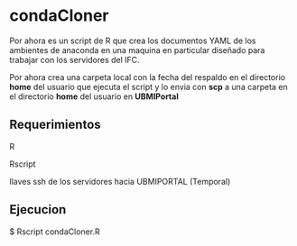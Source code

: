 # condaCloner

Por ahora es un script de R que crea los documentos YAML de los ambientes de anaconda en una maquina en particular
diseñado para trabajar con los servidores del IFC. 

Por ahora crea una carpeta local con la fecha del respaldo en el directorio **home** del usuario que ejecuta el script y
lo envia con **scp** a una carpeta en el directorio **home** del usuario en **UBMIPortal**


## Requerimientos

R

Rscript

llaves ssh de los servidores hacia UBMIPORTAL (Temporal)


## Ejecucion

$ Rscript condaCloner.R 
